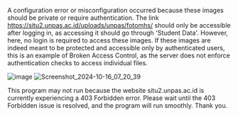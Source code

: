 A configuration error or misconfiguration occurred because these images should be private or require authentication. The link https://situ2.unpas.ac.id/uploads/unpas/fotomhs/ should only be accessible after logging in, as accessing it should go through 'Student Data'. However, here, no login is required to access these images. If these images are indeed meant to be protected and accessible only by authenticated users, this is an example of Broken Access Control, as the server does not enforce authentication checks to access individual files.

![image](https://github.com/user-attachments/assets/e354365b-cd31-4652-996c-a0a0852684e3)
![Screenshot_2024-10-16_07_20_39](https://github.com/user-attachments/assets/3011a4bd-d6d7-4e4d-a227-6e06e742898b)

This program may not run because the website situ2.unpas.ac.id is currently experiencing a 403 Forbidden error. Please wait until the 403 Forbidden issue is resolved, and the program will run smoothly. Thank you.
